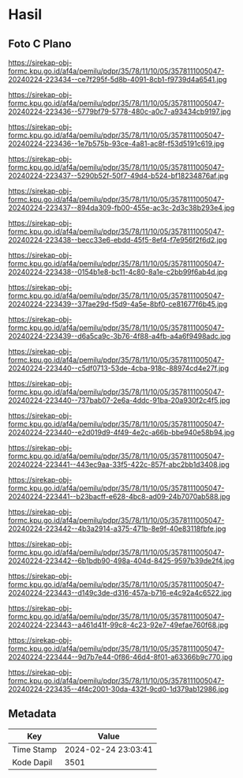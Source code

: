# Hasil

## Foto C Plano

https://sirekap-obj-formc.kpu.go.id/af4a/pemilu/pdpr/35/78/11/10/05/3578111005047-20240224-223434--ce7f295f-5d8b-4091-8cb1-f9739d4a6541.jpg

https://sirekap-obj-formc.kpu.go.id/af4a/pemilu/pdpr/35/78/11/10/05/3578111005047-20240224-223436--5779bf79-5778-480c-a0c7-a93434cb9197.jpg

https://sirekap-obj-formc.kpu.go.id/af4a/pemilu/pdpr/35/78/11/10/05/3578111005047-20240224-223436--1e7b575b-93ce-4a81-ac8f-f53d5191c619.jpg

https://sirekap-obj-formc.kpu.go.id/af4a/pemilu/pdpr/35/78/11/10/05/3578111005047-20240224-223437--5290b52f-50f7-49d4-b524-bf18234876af.jpg

https://sirekap-obj-formc.kpu.go.id/af4a/pemilu/pdpr/35/78/11/10/05/3578111005047-20240224-223437--894da309-fb00-455e-ac3c-2d3c38b293e4.jpg

https://sirekap-obj-formc.kpu.go.id/af4a/pemilu/pdpr/35/78/11/10/05/3578111005047-20240224-223438--becc33e6-ebdd-45f5-8ef4-f7e956f2f6d2.jpg

https://sirekap-obj-formc.kpu.go.id/af4a/pemilu/pdpr/35/78/11/10/05/3578111005047-20240224-223438--0154b1e8-bc11-4c80-8a1e-c2bb99f6ab4d.jpg

https://sirekap-obj-formc.kpu.go.id/af4a/pemilu/pdpr/35/78/11/10/05/3578111005047-20240224-223439--37fae29d-f5d9-4a5e-8bf0-ce81677f6b45.jpg

https://sirekap-obj-formc.kpu.go.id/af4a/pemilu/pdpr/35/78/11/10/05/3578111005047-20240224-223439--d6a5ca9c-3b76-4f88-a4fb-a4a6f9498adc.jpg

https://sirekap-obj-formc.kpu.go.id/af4a/pemilu/pdpr/35/78/11/10/05/3578111005047-20240224-223440--c5df0713-53de-4cba-918c-88974cd4e27f.jpg

https://sirekap-obj-formc.kpu.go.id/af4a/pemilu/pdpr/35/78/11/10/05/3578111005047-20240224-223440--737bab07-2e6a-4ddc-91ba-20a930f2c4f5.jpg

https://sirekap-obj-formc.kpu.go.id/af4a/pemilu/pdpr/35/78/11/10/05/3578111005047-20240224-223440--e2d019d9-4f49-4e2c-a66b-bbe940e58b94.jpg

https://sirekap-obj-formc.kpu.go.id/af4a/pemilu/pdpr/35/78/11/10/05/3578111005047-20240224-223441--443ec9aa-33f5-422c-857f-abc2bb1d3408.jpg

https://sirekap-obj-formc.kpu.go.id/af4a/pemilu/pdpr/35/78/11/10/05/3578111005047-20240224-223441--b23bacff-e628-4bc8-ad09-24b7070ab588.jpg

https://sirekap-obj-formc.kpu.go.id/af4a/pemilu/pdpr/35/78/11/10/05/3578111005047-20240224-223442--4b3a2914-a375-471b-8e9f-40e83118fbfe.jpg

https://sirekap-obj-formc.kpu.go.id/af4a/pemilu/pdpr/35/78/11/10/05/3578111005047-20240224-223442--6b1bdb90-498a-404d-8425-9597b39de2f4.jpg

https://sirekap-obj-formc.kpu.go.id/af4a/pemilu/pdpr/35/78/11/10/05/3578111005047-20240224-223443--d149c3de-d316-457a-b716-e4c92a4c6522.jpg

https://sirekap-obj-formc.kpu.go.id/af4a/pemilu/pdpr/35/78/11/10/05/3578111005047-20240224-223443--a461d41f-99c8-4c23-92e7-49efae760f68.jpg

https://sirekap-obj-formc.kpu.go.id/af4a/pemilu/pdpr/35/78/11/10/05/3578111005047-20240224-223444--9d7b7e44-0f86-46d4-8f01-a63366b9c770.jpg

https://sirekap-obj-formc.kpu.go.id/af4a/pemilu/pdpr/35/78/11/10/05/3578111005047-20240224-223435--4f4c2001-30da-432f-9cd0-1d379ab12986.jpg


## Metadata

| Key        | Value               |
| ---------- | ------------------- |
| Time Stamp | 2024-02-24 23:03:41 |
| Kode Dapil | 3501                |



